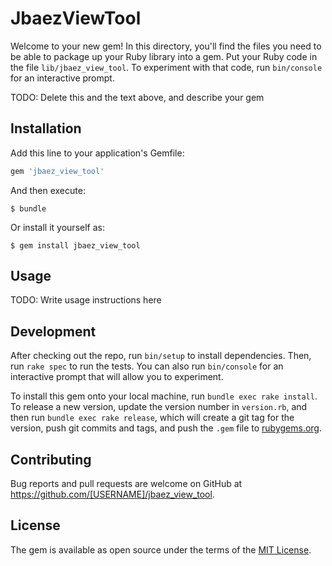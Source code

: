 # JbaezViewTool

Welcome to your new gem! In this directory, you'll find the files you need to be able to package up your Ruby library into a gem. Put your Ruby code in the file `lib/jbaez_view_tool`. To experiment with that code, run `bin/console` for an interactive prompt.

TODO: Delete this and the text above, and describe your gem

## Installation

Add this line to your application's Gemfile:

```ruby
gem 'jbaez_view_tool'
```

And then execute:

    $ bundle

Or install it yourself as:

    $ gem install jbaez_view_tool

## Usage

TODO: Write usage instructions here

## Development

After checking out the repo, run `bin/setup` to install dependencies. Then, run `rake spec` to run the tests. You can also run `bin/console` for an interactive prompt that will allow you to experiment.

To install this gem onto your local machine, run `bundle exec rake install`. To release a new version, update the version number in `version.rb`, and then run `bundle exec rake release`, which will create a git tag for the version, push git commits and tags, and push the `.gem` file to [rubygems.org](https://rubygems.org).

## Contributing

Bug reports and pull requests are welcome on GitHub at https://github.com/[USERNAME]/jbaez_view_tool.

## License

The gem is available as open source under the terms of the [MIT License](https://opensource.org/licenses/MIT).
